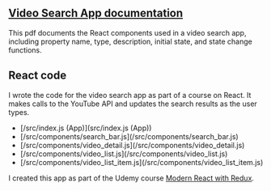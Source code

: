 ## [Video Search App documentation](https://github.com/mollieswenson/react-video-search-app/blob/master/React%20video%20search%20app%20documentation.pdf)

This pdf documents the React components used in a video search app, including property name, type, description, initial state, and state change functions.

## React code

I wrote the code for the video search app as part of a course on React. It makes calls to the YouTube API and updates the search results as the user types.

<ul>
<li>[/src/index.js (App)](src/index.js (App))</li>
<li>[/src/components/search_bar.js](/src/components/search_bar.js)</li>
<li>[/src/components/video_detail.js](/src/components/video_detail.js)</li>
<li>[/src/components/video_list.js](/src/components/video_list.js)</li>
<li>[/src/components/video_list_item.js](/src/components/video_list_item.js)</li>
</ul>

I created this app as part of the Udemy course <a href="https://www.udemy.com/react-redux/learn/v4/content">Modern React with Redux</a>.
